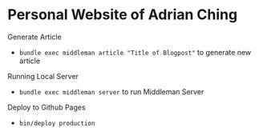 # Personal Website of Adrian Ching

Generate Article
* `bundle exec middleman article "Title of Blogpost"` to generate new article

Running Local Server
* `bundle exec middleman server` to run Middleman Server

Deploy to Github Pages
* `bin/deploy production`
